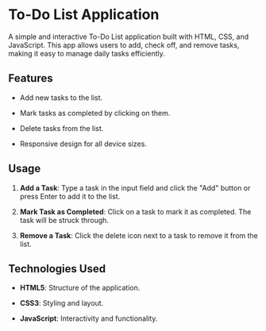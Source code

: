 # To-Do List Application

A simple and interactive To-Do List application built with HTML, CSS, and JavaScript. This app allows users to add, check off, and remove tasks, making it easy to manage daily tasks efficiently.

## Features

- Add new tasks to the list.

- Mark tasks as completed by clicking on them.

- Delete tasks from the list.

- Responsive design for all device sizes.

## Usage

1. **Add a Task**: Type a task in the input field and click the "Add" button or press Enter to add it to the list.

2. **Mark Task as Completed**: Click on a task to mark it as completed. The task will be struck through.

3. **Remove a Task**: Click the delete icon next to a task to remove it from the list.

## Technologies Used

- **HTML5**: Structure of the application.

- **CSS3**: Styling and layout.

- **JavaScript**: Interactivity and functionality.
